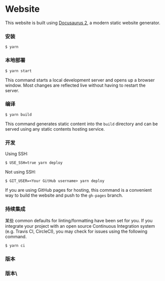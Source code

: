 # Website

This website is built using [Docusaurus 2](https://docusaurus.io/), a modern static website generator.

### 安装

```
$ yarn
```

###  本地部署

```
$ yarn start
```

This command starts a local development server and opens up a browser window. Most changes are reflected live without having to restart the server.

### 编译

```
$ yarn build
```

This command generates static content into the `build` directory and can be served using any static contents hosting service.

### 开发

Using SSH:

```
$ USE_SSH=true yarn deploy
```

Not using SSH:

```
$ GIT_USER=<Your GitHub username> yarn deploy
```

If you are using GitHub pages for hosting, this command is a convenient way to build the website and push to the `gh-pages` branch.

### 持续集成

某些 common defaults for linting/formatting have been set for you. If you integrate your project with an open source Continuous Integration system (e.g. Travis CI, CircleCI), you may check for issues using the following command.

```
$ yarn ci
```
### 版本
### 版本\
